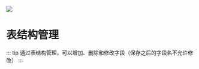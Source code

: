 ![](/images/jxc/c.svg)
# 表结构管理 <Badge text="JDP"> </Badge>
::: tip 通过表结构管理，可以增加、删除和修改字段（保存之后的字段名不允许修改）
:::